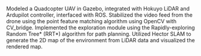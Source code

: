 Modeled a Quadcopter UAV in Gazebo, integrated with Hokuyo LiDAR and Ardupilot controller, interfaced with ROS.
Stabilized the video feed from the drone using the point feature matching algorithm using OpenCV with CV\_bridge.
Implemented the exploration module using the Rapidly-exploring Random Tree* (RRT*) algorithm for path planning.
Utilized Hector SLAM to generate the 2D map of the environment from LiDAR data and visualized the rendered map.
